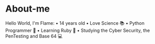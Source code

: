# About-me
Hello World, I'm Flame:
• 14 years old 
• Love Science 📚
• Python Programmer 🐍
• Learning Ruby 💎
• Studying the Cyber Security, the PenTesting and Base 64 💻

